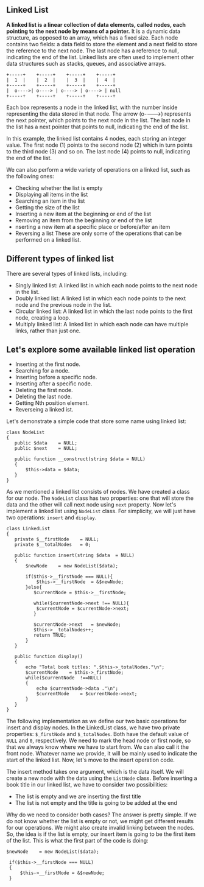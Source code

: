 ## Linked List
**A linked list is a linear collection of data elements, called nodes, each pointing to the next node by means of a pointer.** It is a dynamic data structure, as opposed to an array, which has a fixed size. Each node contains two fields: a data field to store the element and a next field to store the reference to the next node. The last node has a reference to null, indicating the end of the list. Linked lists are often used to implement other data structures such as stacks, queues, and associative arrays.
```
+-----+    +-----+    +-----+    +-----+
|  1  |    |  2  |    |  3  |    |  4  |
+-----+    +-----+    +-----+    +-----+
|  o---->| o----> | o----> | o----> | null
+-----+    +-----+    +-----+    +-----+
```
Each box represents a node in the linked list, with the number inside representing the data stored in that node. The arrow (o---->) represents the next pointer, which points to the next node in the list. The last node in the list has a next pointer that points to null, indicating the end of the list.

In this example, the linked list contains 4 nodes, each storing an integer value. The first node (1) points to the second node (2) which in turn points to the third node (3) and so on. The last node (4) points to null, indicating the end of the list.

We can also perform a wide variety of operations on a linked list, such as
the following ones:
  * Checking whether the list is empty
  * Displaying all items in the list
  * Searching an item in the list
  * Getting the size of the list
  * Inserting a new item at the beginning or end of the list
  * Removing an item from the beginning or end of the list
  * nserting a new item at a specific place or before/after an item
  * Reversing a list
  These are only some of the operations that can be performed on a linked list.
  
  ## Different types of linked list
  There are several types of linked lists, including:
  * Singly linked list: A linked list in which each node points to the next node in the list.
  * Doubly linked list: A linked list in which each node points to the next node and the previous node in the list.
  * Circular linked list: A linked list in which the last node points to the first node, creating a loop.
  * Multiply linked list: A linked list in which each node can have multiple links, rather than just one.
## Let's explore some available linked list operation
 * Inserting at the first node.
 * Searching for a node.
 * Inserting before a specific node.
 * Inserting after a specific node.
 * Deleting the first node.
 * Deleting the last node.
 * Getting Nth position element.
 * Reverseing a linked ist.
 
 Let's demonstrate a simple code that store some name using linked list:
 ```
 class NodeList 
{
    public $data    = NULL;
    public $next    = NULL;

    public function __construct(string $data = NULL)
    {
        $this->data = $data;
    }
}
 ```
 As we mentioned a linked list consists of nodes. We have created a class for our node. The ```NodeList``` class has two properties: one that will store the data and the other will call next node using ```next``` property. Now let's implement a linked list using ```NodeList``` class. For simplicity, we will just have two operations: ```insert``` and ```display```.
 
 ```
 class LinkedList
{
    private $__firstNode    = NULL;
    private $__totalNodes   = 0;

    public function insert(string $data  = NULL)
    {
        $newNode    = new NodeList($data);

        if($this->__firstNode === NULL){
            $this->__firstNode  = &$newNode;
        }else{
           $currentNode = $this->__firstNode;
           
           while($currentNode->next !== NULL){
            $currentNode = $currentNode->next;
           }
           
           $currentNode->next   = $newNode;
           $this->__totalNodes++;
           return TRUE; 
        }
    }

    public function display()
    {
        echo "Total book titles: ".$this->_totalNodes."\n";
        $currentNode    = $this->_firstNode;
        while($currentNode  !==NULL)
        {
            echo $currentNode->data ."\n";
            $currentNode    = $currentNode->next;
        }
    }
}
 ```
The following implementation as we define our two basic operations for insert and display nodes. In the LinkedList class, we have two private properties: ```$_firstNode``` and ```$_totalNodes```. Both have the default value of ```NULL``` and ```0```, respectively. We need to mark the head node or first node, so that we always know where we have to start from. We can also call it the front node. Whatever name we provide, it will be mainly used to indicate the start of the linked list. Now, let's move to the insert operation code.

The insert method takes one argument, which is the data itself. We will create a new node with the data using the ```ListNode``` class. Before inserting a book title in our linked list, we have to consider two possibilities:
  * The list is empty and we are inserting the first title
  * The list is not empty and the title is going to be added at the end
 
 Why do we need to consider both cases? The answer is pretty simple. If we do not know whether the list is empty or not, we might get different results for our operations. We might also create invalid linking between the nodes. So, the idea is if the list is empty, our insert item is going to be the first item of the list. This is what the first part of the code is doing:
 
 ```
 $newNode    = new NodeList($data);

  if($this->__firstNode === NULL)
  {
      $this->__firstNode = &$newNode;
  }
 ```
